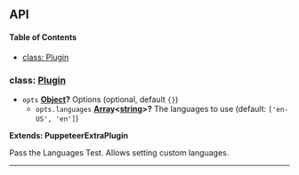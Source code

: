 ## API

<!-- Generated by documentation.js. Update this documentation by updating the source code. -->

#### Table of Contents

- [class: Plugin](#class-plugin)

### class: [Plugin](https://github.com/berstend/puppeteer-extra/blob/ceca9c6fed0a9f39d6c80b71fd413f3656ebb704/packages/puppeteer-extra-plugin-stealth/evasions/navigator.languages/index.js#L11-L28)

- `opts` **[Object](https://developer.mozilla.org/docs/Web/JavaScript/Reference/Global_Objects/Object)?** Options (optional, default `{}`)
  - `opts.languages` **[Array](https://developer.mozilla.org/docs/Web/JavaScript/Reference/Global_Objects/Array)&lt;[string](https://developer.mozilla.org/docs/Web/JavaScript/Reference/Global_Objects/String)>?** The languages to use (default: `['en-US', 'en']`)

**Extends: PuppeteerExtraPlugin**

Pass the Languages Test. Allows setting custom languages.

---
